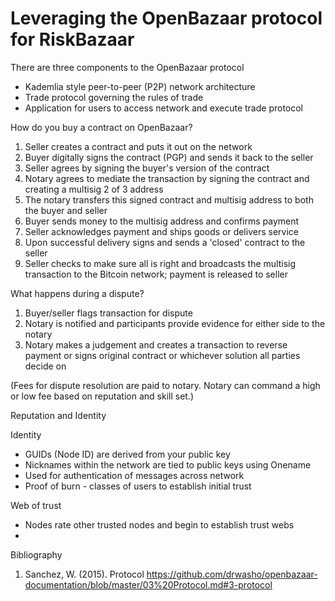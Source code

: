 # Leveraging the OpenBazaar protocol for RiskBazaar

There are three components to the OpenBazaar protocol
* Kademlia style peer-to-peer (P2P) network architecture
* Trade protocol governing the rules of trade
* Application for users to access network and execute trade protocol

How do you buy a contract on OpenBazaar?

1. Seller creates a contract and puts it out on the network
2. Buyer digitally signs the contract (PGP) and sends it back to the seller
3. Seller agrees by signing the buyer's version of the contract
4. Notary agrees to mediate the transaction by signing the contract and creating a multisig 2 of 3 address
5. The notary transfers this signed contract and multisig address to both the buyer and seller
6. Buyer sends money to the multisig address and confirms payment
7. Seller acknowledges payment and ships goods or delivers service
8. Upon successful delivery signs and sends a 'closed' contract to the seller
9. Seller checks to make sure all is right and broadcasts the multisig transaction to the Bitcoin network; payment is released to seller

What happens during a dispute?

1. Buyer/seller flags transaction for dispute
2. Notary is notified and participants provide evidence for either side to the notary
3. Notary makes a judgement and creates a transaction to reverse payment or signs original contract or whichever solution all parties decide on

(Fees for dispute resolution are paid to notary. Notary can command a high or low fee based on reputation and skill set.)

Reputation and Identity

Identity

* GUIDs (Node ID) are derived from your public key
* Nicknames within the network are tied to public keys using Onename
* Used for authentication of messages across network
* Proof of burn - classes of users to establish initial trust

Web of trust

* Nodes rate other trusted nodes and begin to establish trust webs
* 



Bibliography

1.	Sanchez, W. (2015). Protocol https://github.com/drwasho/openbazaar-documentation/blob/master/03%20Protocol.md#3-protocol
